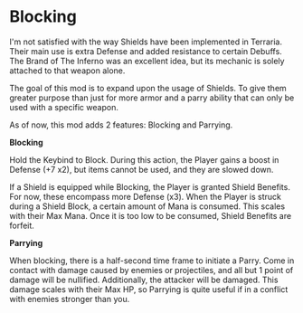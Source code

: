# Blocking
I'm not satisfied with the way Shields have been implemented in Terraria. Their main use is extra Defense and added resistance to certain Debuffs. The Brand of The Inferno was an excellent idea, but its mechanic is solely attached to that weapon alone.

The goal of this mod is to expand upon the usage of Shields. To give them greater purpose than just for more armor and a parry ability that can only be used with a specific weapon.

As of now, this mod adds 2 features: Blocking and Parrying.

__Blocking__

Hold the Keybind to Block. During this action, the Player gains a boost in Defense (+7 x2), but items cannot be used, and they are slowed down.

If a Shield is equipped while Blocking, the Player is granted Shield Benefits. For now, these encompass more Defense (x3). When the Player is struck during a Shield Block, a certain amount of Mana is consumed. This scales with their Max Mana. Once it is too low to be consumed, Shield Benefits are forfeit.

__Parrying__

When blocking, there is a half-second time frame to initiate a Parry. Come in contact with damage caused by enemies or projectiles, and all but 1 point of damage will be nullified. Additionally, the attacker will be damaged. This damage scales with their Max HP, so Parrying is quite useful if in a conflict with enemies stronger than you.
